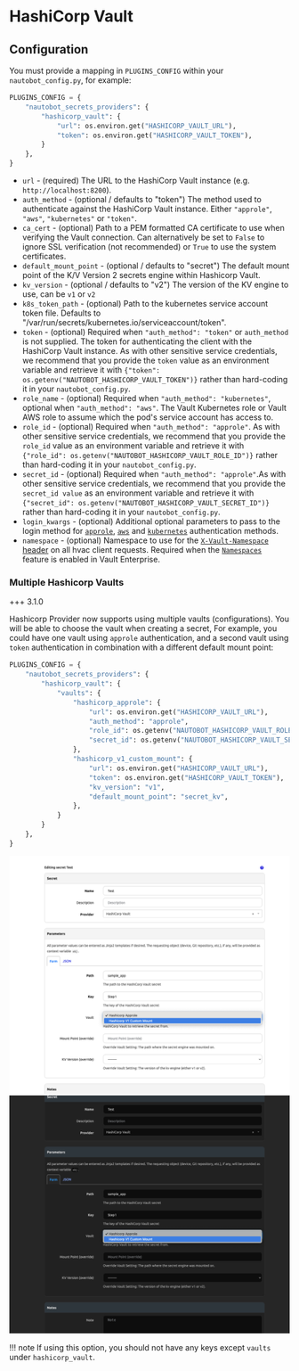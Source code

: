 # HashiCorp Vault

## Configuration

You must provide a mapping in `PLUGINS_CONFIG` within your `nautobot_config.py`, for example:

```python
PLUGINS_CONFIG = {
    "nautobot_secrets_providers": {
        "hashicorp_vault": {
            "url": os.environ.get("HASHICORP_VAULT_URL"),
            "token": os.environ.get("HASHICORP_VAULT_TOKEN"),
        }
    },
}
```

- `url` - (required) The URL to the HashiCorp Vault instance (e.g. `http://localhost:8200`).
- `auth_method` - (optional / defaults to "token") The method used to authenticate against the HashiCorp Vault instance. Either `"approle"`, `"aws"`, `"kubernetes"` or `"token"`.
- `ca_cert` - (optional) Path to a PEM formatted CA certificate to use when verifying the Vault connection.  Can alternatively be set to `False` to ignore SSL verification (not recommended) or `True` to use the system certificates.
- `default_mount_point` - (optional / defaults to "secret") The default mount point of the K/V Version 2 secrets engine within Hashicorp Vault.
- `kv_version` - (optional / defaults to "v2") The version of the KV engine to use, can be `v1` or `v2`
- `k8s_token_path` - (optional) Path to the kubernetes service account token file.  Defaults to "/var/run/secrets/kubernetes.io/serviceaccount/token".
- `token` - (optional) Required when `"auth_method": "token"` or `auth_method` is not supplied. The token for authenticating the client with the HashiCorp Vault instance. As with other sensitive service credentials, we recommend that you provide the `token` value as an environment variable and retrieve it with `{"token": os.getenv("NAUTOBOT_HASHICORP_VAULT_TOKEN")}` rather than hard-coding it in your `nautobot_config.py`.
- `role_name` - (optional) Required when `"auth_method": "kubernetes"`, optional when `"auth_method": "aws"`.  The Vault Kubernetes role or Vault AWS role to assume which the pod's service account has access to.
- `role_id` - (optional) Required when `"auth_method": "approle"`. As with other sensitive service credentials, we recommend that you provide the `role_id` value as an environment variable and retrieve it with `{"role_id": os.getenv("NAUTOBOT_HASHICORP_VAULT_ROLE_ID")}` rather than hard-coding it in your `nautobot_config.py`.
- `secret_id` - (optional) Required when `"auth_method": "approle"`.As with other sensitive service credentials, we recommend that you provide the `secret_id value` as an environment variable and retrieve it with `{"secret_id": os.getenv("NAUTOBOT_HASHICORP_VAULT_SECRET_ID")}` rather than hard-coding it in your `nautobot_config.py`.
- `login_kwargs` - (optional) Additional optional parameters to pass to the login method for [`approle`](https://hvac.readthedocs.io/en/stable/source/hvac_api_auth_methods.html#hvac.api.auth_methods.AppRole.login), [`aws`](https://hvac.readthedocs.io/en/stable/source/hvac_api_auth_methods.html#hvac.api.auth_methods.Aws.iam_login) and [`kubernetes`](https://hvac.readthedocs.io/en/stable/source/hvac_api_auth_methods.html#hvac.api.auth_methods.Kubernetes.login) authentication methods.
- `namespace` - (optional) Namespace to use for the [`X-Vault-Namespace` header](https://github.com/hvac/hvac/blob/main/hvac/adapters.py#L287) on all hvac client requests. Required when the [`Namespaces`](https://developer.hashicorp.com/vault/docs/enterprise/namespaces#usage) feature is enabled in Vault Enterprise.

### Multiple Hashicorp Vaults

+++ 3.1.0

Hashicorp Provider now supports using multiple vaults (configurations). You will be able to choose the vault when creating a secret, For example, you could have one vault using `approle` authentication, and a second vault using `token` authentication in combination with a different default mount point:

```python
PLUGINS_CONFIG = {
    "nautobot_secrets_providers": {
        "hashicorp_vault": {
            "vaults": {
                "hashicorp_approle": {
                    "url": os.environ.get("HASHICORP_VAULT_URL"),
                    "auth_method": "approle",
                    "role_id": os.getenv("NAUTOBOT_HASHICORP_VAULT_ROLE_ID"),
                    "secret_id": os.getenv("NAUTOBOT_HASHICORP_VAULT_SECRET_ID"),
                },
                "hashicorp_v1_custom_mount": {
                    "url": os.environ.get("HASHICORP_VAULT_URL"),
                    "token": os.environ.get("HASHICORP_VAULT_TOKEN"),
                    "kv_version": "v1",
                    "default_mount_point": "secret_kv",
                },
            }
        }
    },
}
```

![Select Secret Configuration](../../images/light/hashicorp_multiple_vaults.png#only-light)
![Select Secret Configuration](../../images/dark/hashicorp_multiple_vaults.png#only-dark)

!!! note
    If using this option, you should not have any keys except `vaults` under `hashicorp_vault`.
